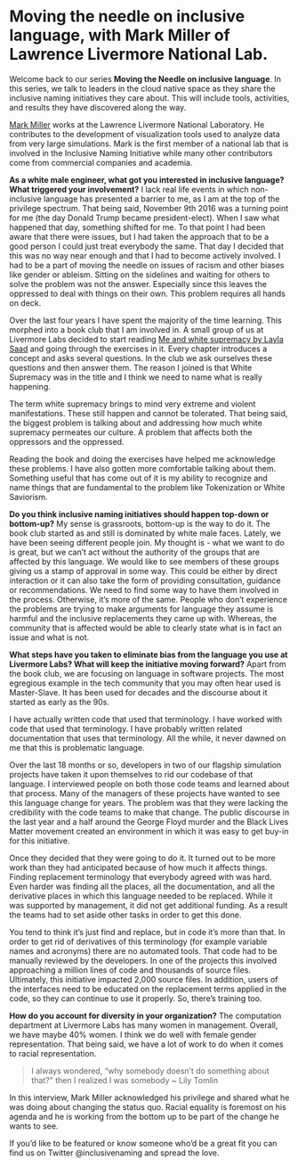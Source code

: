 # Moving the needle on inclusive language, with Mark Miller of Lawrence Livermore National Lab.

Welcome back to our series **Moving the Needle on inclusive language**. In this series, we talk to leaders in the cloud native space as they share the inclusive naming
initiatives they care about. This will include tools, activities, and results they have discovered along the way.

[Mark Miller](https://www.linkedin.com/in/mark-miller-8a1742163/) works at the Lawrence Livermore National Laboratory. He contributes to the development of visualization
tools  used to analyze data from very large simulations. Mark is the first member of a national lab that is involved in the Inclusive Naming Initiative while many other contributors 
come from commercial companies and academia.

**As a white male engineer, what got you interested in inclusive language? What triggered your involvement?**
I lack real life events in which non-inclusive language has presented a barrier to me, as I am at the top of the privilege spectrum. That being said, November 9th 2016 was
a turning point for me (the day Donald Trump became president-elect). When I saw what happened that day, something shifted for me. To that point I had been aware that there
were issues, but I had taken the approach that to be a good person I could just treat everybody the same. That day I decided that this was no way near enough and
that I had to become actively involved. I  had to be a part of moving the needle on issues of racism and other biases like gender or ableism. Sitting on the sidelines and
waiting for others to solve the problem was not the answer. Especially since this leaves the oppressed to deal with things on their own. This problem requires all hands on
deck.

Over the last four years I have spent the majority of the time learning. This morphed into a book club that I am involved in. A small group of us at Livermore Labs decided
to start reading [Me and white supremacy by Layla Saad](https://www.meandwhitesupremacybook.com/) and going through the exercises in it. Every chapter introduces a concept
and asks several questions. In the club we ask ourselves these questions and then answer them. The reason I joined is that White Supremacy was in the title and I think we
need to name what is really happening.

The term white supremacy brings to mind very extreme and violent manifestations. These still happen and cannot be tolerated. That being said, the biggest problem is talking
about and addressing how much white supremacy permeates our culture. A problem that affects both the oppressors and the oppressed. 

Reading the book and doing the exercises have helped me acknowledge these problems. I have also gotten more comfortable talking about them. Something useful that has come
out of it is my ability to recognize and name things that are fundamental to the problem like Tokenization or White Saviorism.

**Do you think inclusive naming initiatives should happen top-down or bottom-up?**
My sense is grassroots, bottom-up is the way to do it. The book club started as and still is dominated by white male faces. Lately, we have been seeing different people
join. My thought is - what we want to do is great, but we can’t act without the authority of the groups that are affected by this language. We would like to see members of
these groups giving us a stamp of approval in some way. This could be either by direct interaction or it can also take the form of providing consultation, guidance or
recommendations. We need to find some way to have them involved in the process. Otherwise, it’s more of the same. People who don’t experience the problems
are trying to make arguments for language they assume is harmful and the inclusive replacements they came up with. Whereas, the community that is affected would be able to
clearly state what is in fact an issue and what is not.

**What steps have you taken to eliminate bias from the language you use at Livermore Labs? What will keep the initiative moving forward?**
Apart from the book club, we are focusing on language in software projects. The most egregious example in the tech community that you may often hear used is Master-Slave.
It has been used for decades and the discourse about it started as early as the 90s.

I have actually written code that used that terminology. I have worked with code that used that terminology. I have probably written related documentation that uses that
terminology. All the while, it never dawned on me that this is problematic language.

Over the last 18 months or so, developers in two of our flagship simulation projects have taken it upon themselves to rid our codebase of that language. I interviewed
people on both those code teams and learned about that process. Many of the managers of these projects have wanted to see this language change for years. The problem
was that they were lacking the credibility with the code teams to make that change. The public discourse in the last year and a half around the George Floyd murder and the
Black Lives Matter movement created an environment in which it was easy to get buy-in for this initiative.

Once they decided that they were going to do it. It turned out to be more work than they had anticipated because of how much it affects things. Finding replacement
terminology that everybody agreed with was hard. Even harder was finding all the places, all the documentation, and all the derivative places in which this language
needed to be replaced. While it was supported by management, it did not get additional funding. As a result the teams had to
set aside other tasks in order to get this done.

You tend to think it’s just find and replace, but in code it’s more than that. In order to get rid of derivatives of this terminology (for example variable names and
acronyms) there are no automated tools. That code had to be manually reviewed by the developers. In one of the projects this involved approaching a million lines of code
and thousands of source files. Ultimately, this initiative impacted 2,000 source files. In addition, users of the interfaces need to be educated on the replacement terms
applied in the code, so they can continue to use it properly. So, there’s training too.

**How do you account for diversity in your organization?**
The computation department at Livermore Labs has many women in management. Overall, we have maybe 40% women. I think we do well with female gender representation. That
being said, we have a lot of work to do when it comes to racial representation.

>I always wondered, “why somebody doesn’t do something about that?" then I realized I was somebody  ~ Lily Tomlin

In this interview, Mark Miller acknowledged his privilege and shared what he was doing about changing the status quo. Racial equality is foremost on his agenda and he is
working from the bottom up to be part of the change he wants to see.

If you’d like to be featured or know someone who’d be a great fit you can find us on Twitter @inclusivenaming and spread the love.
